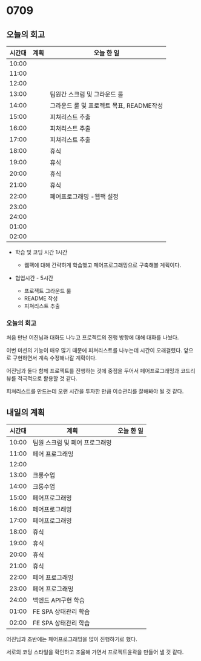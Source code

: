 # 0709

## 오늘의 회고

| 시간대 | 계획                        | 오늘 한 일              |
| ------ | --------------------------- | ----------------------- |
| 10:00  |                             |   |
| 11:00  |      |                |
| 12:00  |                  |                                          |
| 13:00  |                | 팀원간 스크럼 및 그라운드 룰 |
| 14:00  |                     | 그라운드 룰 및 프로젝트 목표, README작성 |
| 15:00  |           | 피쳐리스트 추출  |
| 16:00  |                 | 피쳐리스트 추출      |
| 17:00  |                     | 피쳐리스트 추출                          |
| 18:00  |                | 휴식         |
| 19:00  |                             | 휴식                  |
| 20:00  |                             | 휴식                                     |
| 21:00  |                             | 휴식                    |
| 22:00  |           | 페어프로그래밍 -웹팩 설정 |
| 23:00  |          |                         |
| 24:00  | |                         |
| 01:00  |  |                         |
| 02:00  |                             |                         |



- 학습 및 코딩 시간 1시간
  - 웹팩에 대해 간략하게 학습했고 페어프로그래밍으로 구축해볼 계획이다. 

- 협업시간 - 5시간
  - 프로젝트 그라운드 룰 
  - README 작성
  - 피쳐리스트 추출

### 오늘의 회고

처음 만난 어진님과 대화도 나누고 프로젝트의 진행 방향에 대해 대화를 나눴다.

이번 미션의 기능이 매우 많기 때문에 피쳐리스트를 나누는데 시간이 오래걸렸다. 앞으로 구현하면서 계속 수정해나갈 계획이다. 

어진님과 둘다 함께 프로젝트를 진행하는 것에 중점을 두어서 페어프로그래밍과 코드리뷰를 적극적으로 활용할 것 같다.

피쳐리스트를 만드는데 오랜 시간을 투자한 만큼 이슈관리를 잘해봐야 될 것 같다.



## 내일의 계획


| 시간대 | 계획                        | 오늘 한 일              |
| ------ | --------------------------- | ----------------------- |
| 10:00  | 팀원 스크럼 및 페어 프로그래밍 |   |
| 11:00  | 페어 프로그래밍 |                |
| 12:00  |                  |                                          |
| 13:00  | 크롱수업 |  |
| 14:00  | 크롱수업 |  |
| 15:00  | 페어프로그래밍 |   |
| 16:00  | 페어프로그래밍 |       |
| 17:00  | 페어프로그래밍 |                           |
| 18:00  | 휴식 |          |
| 19:00  | 휴식 |                   |
| 20:00  | 휴식 |                                      |
| 21:00  | 휴식 |                     |
| 22:00  | 페어 프로그래밍 |  |
| 23:00  | 페어 프로그래밍 |                         |
| 24:00  | 백엔드 API구현 학습 |                         |
| 01:00  | FE SPA 상태관리 학습 |                         |
| 02:00  | FE SPA 상태관리 학습 |                         |

어진님과 초반에는 페어프로그래밍을 많이 진행하기로 했다. 

서로의 코딩 스타일을 확인하고 조율해 가면서 프로젝트윤곽을 만들어 낼 것 같다.

